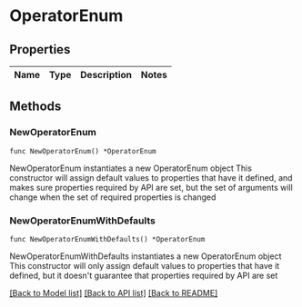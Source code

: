 # OperatorEnum

## Properties

Name | Type | Description | Notes
------------ | ------------- | ------------- | -------------

## Methods

### NewOperatorEnum

`func NewOperatorEnum() *OperatorEnum`

NewOperatorEnum instantiates a new OperatorEnum object
This constructor will assign default values to properties that have it defined,
and makes sure properties required by API are set, but the set of arguments
will change when the set of required properties is changed

### NewOperatorEnumWithDefaults

`func NewOperatorEnumWithDefaults() *OperatorEnum`

NewOperatorEnumWithDefaults instantiates a new OperatorEnum object
This constructor will only assign default values to properties that have it defined,
but it doesn't guarantee that properties required by API are set


[[Back to Model list]](../README.md#documentation-for-models) [[Back to API list]](../README.md#documentation-for-api-endpoints) [[Back to README]](../README.md)


